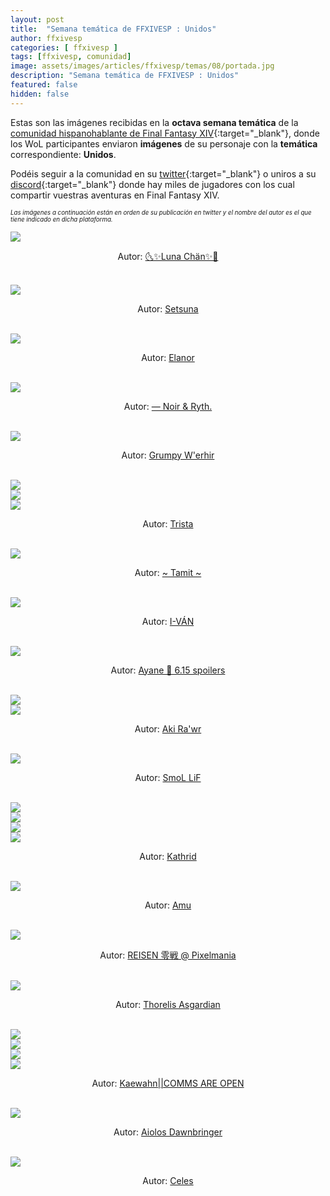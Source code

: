 ```yaml
---
layout: post
title:  "Semana temática de FFXIVESP : Unidos"
author: ffxivesp
categories: [ ffxivesp ]
tags: [ffxivesp, comunidad]
image: assets/images/articles/ffxivesp/temas/08/portada.jpg
description: "Semana temática de FFXIVESP : Unidos"
featured: false
hidden: false
---
```


Estas son las imágenes recibidas en la **octava semana temática** de la [comunidad hispanohablante de Final Fantasy XIV](https://twitter.com/FFXIVESP_){:target="_blank"}, donde los WoL participantes enviaron **imágenes** de su personaje con la **temática** correspondiente: **Unidos**.

Podéis seguir a la comunidad en su [twitter](https://twitter.com/FFXIVESP_){:target="_blank"} o uniros a su [discord](https://discord.com/invite/XcYQ2fR){:target="_blank"} donde hay miles de jugadores con los cual compartir vuestras aventuras en Final Fantasy XIV.

<sub><sup><i>Las imágenes a continuación están en orden de su publicación en twitter y el nombre del autor es el que tiene indicado en dicha plataforma.</i></sup></sub>

<script src="https://cdnjs.cloudflare.com/ajax/libs/ekko-lightbox/5.3.0/ekko-lightbox.min.js" integrity="sha512-Y2IiVZeaBwXG1wSV7f13plqlmFOx8MdjuHyYFVoYzhyRr3nH/NMDjTBSswijzADdNzMyWNetbLMfOpIPl6Cv9g==" crossorigin="anonymous" referrerpolicy="no-referrer"></script>
<link rel="stylesheet" href="https://cdnjs.cloudflare.com/ajax/libs/ekko-lightbox/5.3.0/ekko-lightbox.css" integrity="sha512-Velp0ebMKjcd9RiCoaHhLXkR1sFoCCWXNp6w4zj1hfMifYB5441C+sKeBl/T/Ka6NjBiRfBBQRaQq65ekYz3UQ==" crossorigin="anonymous" referrerpolicy="no-referrer" />

<div class="container card">
    <div class="row">
        <div class="col-xl">
            <a href="{{ site.baseurl }}/assets/images/articles/ffxivesp/temas/08/LunChan7.jpg" data-toggle="lightbox"><img src="{{ site.baseurl }}/assets/images/articles/ffxivesp/temas/08/LunChan7.jpg"></a>
        </div>       
    </div>  
    <div class="row">  
        <div class="col-xl">
            <p align="center">Autor: <a href="https://twitter.com/LunChan7" target="_blank">🌜✨Luna Chän✨🌛</a></p>
        </div>
    </div>
</div>    

<br/>

<div class="container card">
    <div class="row">
        <div class="col-xl">
            <a href="{{ site.baseurl }}/assets/images/articles/ffxivesp/temas/08/SetsunaG4m3r.jpg" data-toggle="lightbox"><img src="{{ site.baseurl }}/assets/images/articles/ffxivesp/temas/08/SetsunaG4m3r.jpg"></a>
        </div>       
    </div>  
    <div class="row">  
        <div class="col-xl">
            <p align="center">Autor: <a href="https://twitter.com/SetsunaG4m3r" target="_blank">Setsuna</a></p>
        </div>
    </div>
</div>    

<br/>

<div class="container card">
    <div class="row">
        <div class="col-xl">
            <a href="{{ site.baseurl }}/assets/images/articles/ffxivesp/temas/08/trencapins.jpg" data-toggle="lightbox"><img src="{{ site.baseurl }}/assets/images/articles/ffxivesp/temas/08/trencapins.jpg"></a>
        </div>       
    </div>  
    <div class="row">  
        <div class="col-xl">
            <p align="center">Autor: <a href="https://twitter.com/trencapins" target="_blank">Elanor</a></p>
        </div>
    </div>
</div>    

<br/>

<div class="container card">
    <div class="row">
        <div class="col-xl">
            <a href="{{ site.baseurl }}/assets/images/articles/ffxivesp/temas/08/YthStories.jpg" data-toggle="lightbox"><img src="{{ site.baseurl }}/assets/images/articles/ffxivesp/temas/08/YthStories.jpg"></a>
        </div>       
    </div>  
    <div class="row">  
        <div class="col-xl">
            <p align="center">Autor: <a href="https://twitter.com/YthStories" target="_blank">— Noir & Ryth.</a></p>
        </div>
    </div>
</div>    

<br/>

<div class="container card">
    <div class="row">
        <div class="col-xl">
            <a href="{{ site.baseurl }}/assets/images/articles/ffxivesp/temas/08/w_erhir.jpg" data-toggle="lightbox"><img src="{{ site.baseurl }}/assets/images/articles/ffxivesp/temas/08/w_erhir.jpg"></a>
        </div>       
    </div>  
    <div class="row">  
        <div class="col-xl">
            <p align="center">Autor: <a href="https://twitter.com/w_erhir" target="_blank">Grumpy W'erhir</a></p>
        </div>
    </div>
</div>    

<br/>

<div class="container card">
    <div class="row">
        <div class="col-xl">
            <a href="{{ site.baseurl }}/assets/images/articles/ffxivesp/temas/08/trystaa33_1.jpg" data-toggle="lightbox"><img src="{{ site.baseurl }}/assets/images/articles/ffxivesp/temas/08/trystaa33_1.jpg"></a>
        </div>
        <div class="col-xl">
            <a href="{{ site.baseurl }}/assets/images/articles/ffxivesp/temas/08/trystaa33_2.jpg" data-toggle="lightbox"><img src="{{ site.baseurl }}/assets/images/articles/ffxivesp/temas/08/trystaa33_2.jpg"></a>
        </div>       
    </div>
    <div class="row">
        <div class="col-xl">
            <a href="{{ site.baseurl }}/assets/images/articles/ffxivesp/temas/08/trystaa33_3.jpg" data-toggle="lightbox"><img src="{{ site.baseurl }}/assets/images/articles/ffxivesp/temas/08/trystaa33_3.jpg"></a>
        </div>
    </div>  
    <div class="row">  
        <div class="col-xl">
            <p align="center">Autor: <a href="https://twitter.com/trystaa33" target="_blank">Trista</a></p>
        </div>
    </div>
</div>    

<br/>

<div class="container card">
    <div class="row">
        <div class="col-xl">
            <a href="{{ site.baseurl }}/assets/images/articles/ffxivesp/temas/08/Tamit_IX.jpg" data-toggle="lightbox"><img src="{{ site.baseurl }}/assets/images/articles/ffxivesp/temas/08/Tamit_IX.jpg"></a>
        </div>       
    </div>  
    <div class="row">  
        <div class="col-xl">
            <p align="center">Autor: <a href="https://twitter.com/Tamit_IX" target="_blank">~ Tamit ~</a></p>
        </div>
    </div>
</div>    

<br/>

<div class="container card">
    <div class="row">
        <div class="col-xl">
            <a href="{{ site.baseurl }}/assets/images/articles/ffxivesp/temas/08/Kvan0tak.jpg" data-toggle="lightbox"><img src="{{ site.baseurl }}/assets/images/articles/ffxivesp/temas/08/Kvan0tak.jpg"></a>
        </div>       
    </div>  
    <div class="row">  
        <div class="col-xl">
            <p align="center">Autor: <a href="https://twitter.com/Kvan0tak" target="_blank">I-VÁN</a></p>
        </div>
    </div>
</div>    

<br/>

<div class="container card">
    <div class="row">
        <div class="col-xl">
            <a href="{{ site.baseurl }}/assets/images/articles/ffxivesp/temas/08/KaiMite_XIV.jpg" data-toggle="lightbox"><img src="{{ site.baseurl }}/assets/images/articles/ffxivesp/temas/08/KaiMite_XIV.jpg"></a>
        </div>       
    </div>  
    <div class="row">  
        <div class="col-xl">
            <p align="center">Autor: <a href="https://twitter.com/KaiMite_XIV" target="_blank">Ayane 💎 6.15 spoilers</a></p>
        </div>
    </div>
</div>    

<br/>

<div class="container card">
    <div class="row">
        <div class="col-xl">
            <a href="{{ site.baseurl }}/assets/images/articles/ffxivesp/temas/08/AkiraVay_1.jpg" data-toggle="lightbox"><img src="{{ site.baseurl }}/assets/images/articles/ffxivesp/temas/08/AkiraVay_1.jpg"></a>
        </div>       
        <div class="col-xl">
            <a href="{{ site.baseurl }}/assets/images/articles/ffxivesp/temas/08/AkiraVay_2.jpg" data-toggle="lightbox"><img src="{{ site.baseurl }}/assets/images/articles/ffxivesp/temas/08/AkiraVay_2.jpg"></a>
        </div>         
    </div>  
    <div class="row">  
        <div class="col-xl">
            <p align="center">Autor: <a href="https://twitter.com/AkiraVay" target="_blank">Aki Ra'wr</a></p>
        </div>
    </div>
</div>    

<br/>

<div class="container card">
    <div class="row">
        <div class="col-xl">
            <a href="{{ site.baseurl }}/assets/images/articles/ffxivesp/temas/08/rezon_gon.jpg" data-toggle="lightbox"><img src="{{ site.baseurl }}/assets/images/articles/ffxivesp/temas/08/rezon_gon.jpg"></a>
        </div>       
    </div>  
    <div class="row">  
        <div class="col-xl">
            <p align="center">Autor: <a href="https://twitter.com/rezon_gon" target="_blank">SmoL LiF</a></p>
        </div>
    </div>
</div>    

<br/>

<div class="container card">
    <div class="row">
        <div class="col-xl">
            <a href="{{ site.baseurl }}/assets/images/articles/ffxivesp/temas/08/alimoyama_1.jpg" data-toggle="lightbox"><img src="{{ site.baseurl }}/assets/images/articles/ffxivesp/temas/08/alimoyama_1.jpg"></a>
        </div>
        <div class="col-xl">
            <a href="{{ site.baseurl }}/assets/images/articles/ffxivesp/temas/08/alimoyama_2.jpg" data-toggle="lightbox"><img src="{{ site.baseurl }}/assets/images/articles/ffxivesp/temas/08/alimoyama_2.jpg"></a>
        </div>       
    </div>
    <div class="row">
        <div class="col-xl">
            <a href="{{ site.baseurl }}/assets/images/articles/ffxivesp/temas/08/alimoyama_3.jpg" data-toggle="lightbox"><img src="{{ site.baseurl }}/assets/images/articles/ffxivesp/temas/08/alimoyama_3.jpg"></a>
        </div>
        <div class="col-xl">
            <a href="{{ site.baseurl }}/assets/images/articles/ffxivesp/temas/08/alimoyama_4.jpg" data-toggle="lightbox"><img src="{{ site.baseurl }}/assets/images/articles/ffxivesp/temas/08/alimoyama_4.jpg"></a>
        </div>       
    </div>      
    <div class="row">  
        <div class="col-xl">
            <p align="center">Autor: <a href="https://twitter.com/alimoyama" target="_blank">Kathrid</a></p>
        </div>
    </div>
</div>    

<br/>

<div class="container card">
    <div class="row">
        <div class="col-xl">
            <a href="{{ site.baseurl }}/assets/images/articles/ffxivesp/temas/08/AmuArt_.jpg" data-toggle="lightbox"><img src="{{ site.baseurl }}/assets/images/articles/ffxivesp/temas/08/AmuArt_.jpg"></a>
        </div>       
    </div>  
    <div class="row">  
        <div class="col-xl">
            <p align="center">Autor: <a href="https://twitter.com/AmuArt_" target="_blank">Amu</a></p>
        </div>
    </div>
</div>    

<br/>

<div class="container card">
    <div class="row">
        <div class="col-xl">
            <a href="{{ site.baseurl }}/assets/images/articles/ffxivesp/temas/08/re1_sen.jpg" data-toggle="lightbox"><img src="{{ site.baseurl }}/assets/images/articles/ffxivesp/temas/08/re1_sen.jpg"></a>
        </div>       
    </div>  
    <div class="row">  
        <div class="col-xl">
            <p align="center">Autor: <a href="https://twitter.com/re1_sen" target="_blank">REISEN 零戦 @ Pixelmania</a></p>
        </div>
    </div>
</div>    

<br/>

<div class="container card">
    <div class="row">
        <div class="col-xl">
            <a href="{{ site.baseurl }}/assets/images/articles/ffxivesp/temas/08/ThorelisAsgard1.jpg" data-toggle="lightbox"><img src="{{ site.baseurl }}/assets/images/articles/ffxivesp/temas/08/ThorelisAsgard1.jpg"></a>
        </div>       
    </div>  
    <div class="row">  
        <div class="col-xl">
            <p align="center">Autor: <a href="https://twitter.com/ThorelisAsgard1" target="_blank">Thorelis Asgardian</a></p>
        </div>
    </div>
</div>    

<br/>

<div class="container card">
    <div class="row">
        <div class="col-xl">
            <a href="{{ site.baseurl }}/assets/images/articles/ffxivesp/temas/08/QueenRaikichi94_1.jpg" data-toggle="lightbox"><img src="{{ site.baseurl }}/assets/images/articles/ffxivesp/temas/08/QueenRaikichi94_1.jpg"></a>
        </div>
        <div class="col-xl">
            <a href="{{ site.baseurl }}/assets/images/articles/ffxivesp/temas/08/QueenRaikichi94_2.jpg" data-toggle="lightbox"><img src="{{ site.baseurl }}/assets/images/articles/ffxivesp/temas/08/QueenRaikichi94_2.jpg"></a>
        </div>       
    </div>
    <div class="row">
        <div class="col-xl">
            <a href="{{ site.baseurl }}/assets/images/articles/ffxivesp/temas/08/QueenRaikichi94_3.jpg" data-toggle="lightbox"><img src="{{ site.baseurl }}/assets/images/articles/ffxivesp/temas/08/QueenRaikichi94_3.jpg"></a>
        </div>
        <div class="col-xl">
            <a href="{{ site.baseurl }}/assets/images/articles/ffxivesp/temas/08/QueenRaikichi94_4.jpg" data-toggle="lightbox"><img src="{{ site.baseurl }}/assets/images/articles/ffxivesp/temas/08/QueenRaikichi94_4.jpg"></a>
        </div>       
    </div>      
    <div class="row">  
        <div class="col-xl">
            <p align="center">Autor: <a href="https://twitter.com/QueenRaikichi94" target="_blank">Kaewahn||COMMS ARE OPEN</a></p>
        </div>
    </div>
</div>    

<br/>

<div class="container card">
    <div class="row">
        <div class="col-xl">
            <a href="{{ site.baseurl }}/assets/images/articles/ffxivesp/temas/08/SpardaStrife.jpg" data-toggle="lightbox"><img src="{{ site.baseurl }}/assets/images/articles/ffxivesp/temas/08/SpardaStrife.jpg"></a>
        </div>       
    </div>  
    <div class="row">  
        <div class="col-xl">
            <p align="center">Autor: <a href="https://twitter.com/SpardaStrife" target="_blank">Aiolos Dawnbringer</a></p>
        </div>
    </div>
</div>    

<br/>

<div class="container card">
    <div class="row">
        <div class="col-xl">
            <a href="{{ site.baseurl }}/assets/images/articles/ffxivesp/temas/08/Celes_VI.jpg" data-toggle="lightbox"><img src="{{ site.baseurl }}/assets/images/articles/ffxivesp/temas/08/Celes_VI.jpg"></a>
        </div>       
    </div>  
    <div class="row">  
        <div class="col-xl">
            <p align="center">Autor: <a href="https://twitter.com/Celes_VI" target="_blank">Celes</a></p>
        </div>
    </div>
</div>    

<script>
    $(document).on('click', '[data-toggle="lightbox"]', function(event) {
                event.preventDefault();
                $(this).ekkoLightbox();
            });
</script>
